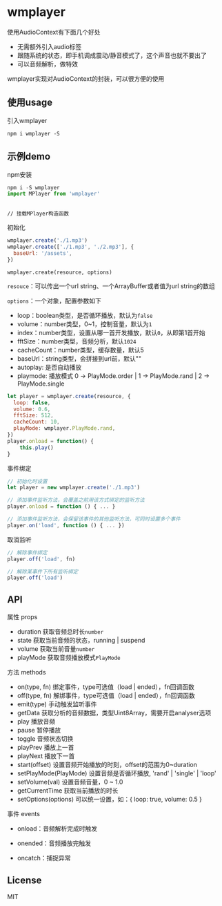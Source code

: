 # wmplayer

使用AudioContext有下面几个好处

- 无需额外引入audio标签
- 跟随系统的状态，即手机调成震动/静音模式了，这个声音也就不要出了
- 可以音频解析，做特效

wmplayer实现对AudioContext的封装，可以很方便的使用

## 使用usage

引入wmplayer

```
npm i wmplayer -S

```

## 示例demo

npm安装

```js
npm i -S wmplayer
import MPlayer from 'wmplayer'
```

```

// 挂载MPlayer构造函数
```

初始化

```js
wmplayer.create('./1.mp3')
wmplayer.create(['./1.mp3', './2.mp3'], {
  baseUrl: '/assets',
})
```

```
wmplayer.create(resource, options)
```

`resouce`：可以传出一个url string、一个ArrayBuffer或者值为url string的数组

`options`：一个对象，配置参数如下

- loop：boolean类型，是否循环播放，默认为`false`
- volume：number类型，0~1，控制音量，默认为`1`
- index：number类型，设置从哪一首开发播放，默认`0`，从即第1首开始
- fftSize：number类型，音频分析，默认`1024`
- cacheCount：number类型，缓存数量，默认5
- baseUrl：string类型，会拼接到url前，默认""
- autoplay: 是否自动播放
- playmode: 播放模式 0 -> PlayMode.order | 1 -> PlayMode.rand | 2 -> PlayMode.single

```js
let player = wmplayer.create(resource, {
  loop: false,
  volume: 0.6,
  fftSize: 512,
  cacheCount: 10,
  playMode: wmplayer.PlayMode.rand,
})
player.onload = function() {
	this.play()
}
```

事件绑定

```js
// 初始化时设置
let player = new wmplayer.create('./1.mp3')

// 添加事件监听方法，会覆盖之前用该方式绑定的监听方法
player.onload = function () { ... }

// 添加事件监听方法，会保留该事件的其他监听方法，可同时设置多个事件
player.on('load', function () { ... })
```

取消监听

```js
// 解除事件绑定
player.off('load', fn)

// 解除某事件下所有监听绑定
player.off('load')
```

## API

属性 props

- duration 获取音频总时长`number`
- state 获取当前音频的状态，running | suspend
- volume 获取当前音量`number`
- playMode 获取音频播放模式`PlayMode`

方法 methods

- on(type, fn) 绑定事件，type可选值（load | ended），fn回调函数
- off(type, fn) 解绑事件，type可选值（load | ended），fn回调函数
- emit(type) 手动触发监听事件
- getData  获取分析的音频数据，类型Uint8Array，需要开启analyser选项
- play 播放音频
- pause 暂停播放
- toggle 音频状态切换
- playPrev 播放上一首
- playNext 播放下一首
- start(offset) 设置音频开始播放的时刻，offset的范围为0~duration
- setPlayMode(PlayMode) 设置音频是否循环播放, 'rand' | 'single' | 'loop'
- setVolume(val) 设置音频音量，0 ~ 1.0
- getCurrentTime 获取当前播放的时长
- setOptions(options) 可以统一设置，如：{ loop: true, volume: 0.5 }

事件 events

- onload：音频解析完成时触发

- onended：音频播放完触发

- oncatch：捕捉异常
## License

MIT